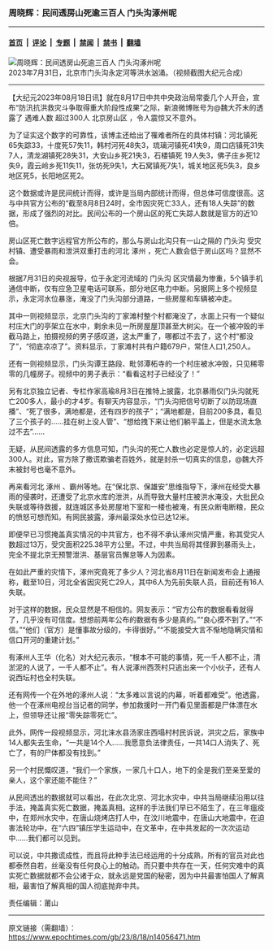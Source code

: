 ### 周晓辉：民间透房山死逾三百人 门头沟涿州呢

---

#### [首页](../../../..?n14056471) &nbsp;|&nbsp; [评论](../../../../../epoch-comment?n14056471) &nbsp;|&nbsp; [专题](../../../../../epoch-special?n14056471) &nbsp;|&nbsp; [禁闻](../../../../../epoch-news?n14056471) &nbsp;|&nbsp; [禁书](../../../../../books?n14056471) &nbsp;|&nbsp; [翻墙](https://github.com/gfw-breaker/nogfw/blob/master/README.md?n14056471)


<div><img alt="周晓辉：民间透房山死逾三百人 门头沟涿州呢" class="attachment-djy_600_400 size-djy_600_400 wp-post-image" src="https://i.epochtimes.com/assets/uploads/2023/08/id14045949-e21a09cfcc95c8340b52f38785b334df-600x400.jpg"/>
<div class="caption">
 2023年7月31日，北京市门头沟永定河等洪水汹涌。（视频截图大纪元合成）
</div></div><hr/><div class="post_content" id="artbody" itemprop="articleBody">
 <!-- article content begin -->
 <p>
  【大纪元2023年08月18日讯】就在8月17日中共中央政治局常委几个人开会，宣布“防汛抗洪救灾斗争取得重大阶段性成果”之际，新浪微博账号为@魏大芥末的透露了
  <ok href="https://www.epochtimes.com/gb/tag/%E9%81%87%E9%9A%BE%E4%BA%BA%E6%95%B0.html">
   遇难人数
  </ok>
  <ok href="https://www.epochtimes.com/gb/tag/%E8%B6%85%E8%BF%87300%E4%BA%BA.html">
   超过300人
  </ok>
  <ok href="https://www.epochtimes.com/gb/tag/%E5%8C%97%E4%BA%AC%E6%88%BF%E5%B1%B1%E5%8C%BA.html">
   北京房山区
  </ok>
  ，令人震惊又不意外。
 </p>
 <p>
  为了证实这个数字的可靠性，该博主还给出了罹难者所在的具体村镇：河北镇死65失踪33，十度死57失11，韩村河死48失3，琉璃河镇死41失9，周口店镇死31失7人，清龙湖镇死28失31，大安山乡死21失3，石楼镇死 19人失3，佛子庄乡死12失9，霞云岭乡死11失11，张坊死9失1，大石窝镇死7失1，城关地区死5失3，良乡地区死5，长阳地区死2。
 </p>
 <p>
  这个数据或许是民间统计而得，或许是当局内部统计而得，但总体可信度很高。这与中共官方公布的“截至8月8日24时，全市因灾死亡33人，还有18人失踪”的数据，形成了强烈的对比。民间公布的一个房山区的死亡失踪人数就是官方的近10倍。
 </p>
 <p>
  房山区死亡数字远程官方所公布的，那么与房山北沟只有一山之隔的
  <ok href="https://www.epochtimes.com/gb/tag/%E9%97%A8%E5%A4%B4%E6%B2%9F.html">
   门头沟
  </ok>
  受灾村镇、遭受暴雨和泄洪双重打击的河北
  <ok href="https://www.epochtimes.com/gb/tag/%E6%B6%BF%E5%B7%9E.html">
   涿州
  </ok>
  ，死亡人数会低于房山区吗？显然不会。
 </p>
 <p>
  根据7月31日的央视报导，位于永定河流域的
  <ok href="https://www.epochtimes.com/gb/tag/%E9%97%A8%E5%A4%B4%E6%B2%9F.html">
   门头沟
  </ok>
  区灾情最为惨重，5个镇手机通信中断，仅有应急卫星电话可联系，部分地区电力中断。另据网上多个视频显示，永定河水位暴涨，淹没了门头沟部分道路，一些房屋和车辆被冲走。
 </p>
 <p>
  其中一则视频显示，北京门头沟的丁家滩村整个村都淹没了，水面上只有一个疑似村庄大门的亭架立在水中，剩余未见一所房屋屋顶甚至大树尖。在一个被冲毁的半截马路上，拍摄视频的男子感叹道，这太严重了，哪都过不去了，这个村“都没了”，“彻底凉凉了”。资料显示，丁家滩村共有户籍679户，常住人口1,250人。
 </p>
 <p>
  还有一则视频显示，门头沟谭王路段、毗邻潭柘寺的一个村庄被水冲毁，只见稀零零的几幢房子。视频中的男子表示：“看看这村子已经没了！”
 </p>
 <p>
  另有北京独立记者、专栏作家高瑜8月3日在推特上披露，北京暴雨仅门头沟就死亡200多人，最小的才4岁。有聊天内容显示，“门头沟把信号切断了以防现场直播”、“死了很多，满地都是，还有四岁的孩子”；“满地都是，目前200多具，看见了三个孩子的……挂在树上没人管”、“想给拽下来让他们躺平盖上，但是水流太急过不去”……
 </p>
 <p>
  无疑，从民间透露的多方信息可知，门头沟的死亡人数也必定是惊人的，必定远超300人。对此，官方除了撒谎欺骗老百姓外，就是封杀一切真实的信息，@魏大芥末被封号也毫不意外。
 </p>
 <p>
  再来看河北
  <ok href="https://www.epochtimes.com/gb/tag/%E6%B6%BF%E5%B7%9E.html">
   涿州
  </ok>
  、霸州等地。在“保北京、保雄安”思维指导下，涿州在经受大暴雨的侵袭时，还遭受了北京水库的泄洪，从而导致大量村庄被洪水淹没，大批民众失联或等待救援，就连城区多处房屋地下室和一楼也被淹，有民众断电断粮，民众的愤怒可想而知。有网民披露，涿州最深处水位已达12米。
 </p>
 <p>
  即便早已习惯掩盖真实情况的中共官方，也不得不承认涿州灾情严重，称其受灾人数超过13万，受灾面积225.38平方公里。不过，中共当局将其怪罪到暴雨头上，完全不提北京无预警泄洪、基层官员懈怠等人为因素。
 </p>
 <p>
  在如此严重的灾情下，涿州究竟死了多少人？河北省8月11日在新闻发布会上通报称，截至10日，河北全省因灾死亡29人，其中6人为先前失联人员，目前还有16人失联。
 </p>
 <p>
  对于这样的数据，民众显然是不相信的。网友表示：“官方公布的数据看看就得了，几乎没有可信度。想想前两年公布的数据有多少是真的。”“良心摸不到了。”“不信。”“他们（官方）是懂事故分级的，卡得很好。”“不能接受大言不惭地隐瞒灾情和信口开河的重建计划。”
 </p>
 <p>
  有涿州人王华（化名）对大纪元表示，“根本不可能的事情，死一千人都不止，清淤泥的人说了，一千人都不止”。有人说涿州西茨村只逃出来一个小伙子，还有人说西坛村也全村失联。
 </p>
 <p>
  还有网传一个在外地的涿州人说：“太多难以言说的内幕，听着都难受”。他透露，他一个在涿州电视台当记者的同学，参加救援时一开门看见里面都是尸体漂在水上，但领导还让报“零失踪零死亡”。
 </p>
 <p>
  此外，网传一段视频显示，河北涞水县汤家庄西塌村村民诉说，洪灾之后，家族中14人都失去生命，“一共是14个人……我愿意负法律责任，一共14口人消失了、死亡了，有的尸体都没有找到。”
 </p>
 <p>
  另一个村民慨叹道，“我们一个家族，一家几十口人，地下的全是我们至亲至爱的亲人，这个家还能不能住？”
 </p>
 <p>
  从民间透出的数据就可以看出，在此次北京、河北水灾中，中共当局继续沿用以往手法，掩盖真实死亡数据，掩盖真相。这样的手法我们早已不陌生了，在三年瘟疫中，在郑州水灾中，在唐山烧烤店打人中，在汶川地震中，在唐山大地震中，在迫害法轮功中，在“六四”镇压学生运动中，在文革中，在中共发起的一次次运动中……我们都可以见到。
 </p>
 <p>
  可以说，中共撒谎成性，而且将此种手法已经运用的十分成熟，所有的官员对此也都泰然自若，丝毫没有任何良心上的触动。而只要中共存在一天，任何灾难中的真实死亡数据就都不会公诸于众，就永远是党国的秘密，因为中共最害怕国人了解真相，最害怕了解真相的国人彻底抛弃中共。
  <strong>
   <br/>
  </strong>
 </p>
 <p>
  责任编辑：莆山
 </p>
 <!-- article content end -->
 <div id="below_article_ad">
 </div>
</div>


---

原文链接（需翻墙）：https://www.epochtimes.com/gb/23/8/18/n14056471.htm